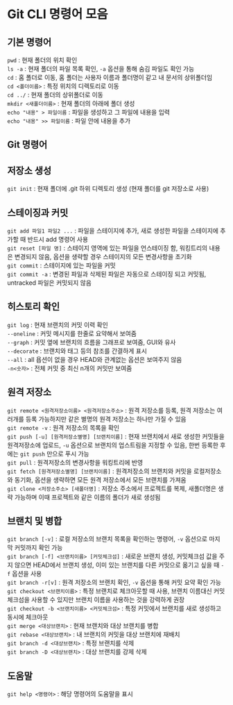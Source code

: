 # Git CLI 명령어 모음  
## 기본 명령어  
`pwd` : 현재 폴더의 위치 확인  
`ls -a` : 현재 폴더의 파일 목록 확인, `-a` 옵션을 통해 숨김 파일도 확인 가능  
`cd` : 홈 폴더로 이동, 홈 폴더는 사용자 이름과 폴더명이 같고 내 문서의 상위폴더임  
`cd <폴더이름>` : 특정 위치의 디렉토리로 이동  
`cd ../` : 현재 폴더의 상위폴더로 이동  
`mkdir <새폴더이름>` : 현재 폴더의 아래에 폴더 생성  
`echo "내용" > 파일이름` : 파일을 생성하고 그 파일에 내용을 입력  
`echo "내용" >> 파일이름` : 파일 안에 내용을 추가  
## Git 명령어
## 저장소 생성
`git init` : 현재 폴더에 .git 하위 디렉토리 생성 (현재 폴더를 git 저장소로 사용)  
## 스테이징과 커밋  
`git add 파일1 파일2 ...` : 파일을 스테이지에 추가, 새로 생성한 파일을 스테이지에 추가할 때 반드시 add 명령어 사용  
`git reset [파일 명]` : 스테이지 영역에 있는 파일을 언스테이징 함, 워킹트리의 내용은 변경되지 않음, 옵션을 생략할 경우 스테이지의 모든 변경사항을 초기화   
`git commit` : 스테이지에 있는 파일을 커밋  
`git commit -a` : 변경된 파일과 삭제된 파일은 자동으로 스테이징 되고 커밋됨, untracked 파일은 커밋되지 않음  
## 히스토리 확인  
`git log` : 현재 브랜치의 커밋 이력 확인  
`--oneline` : 커밋 메시지를 한줄로 요약해서 보여줌  
`--graph` : 커밋 옆에 브랜치의 흐름을 그래프로 보여줌, GUI와 유사  
`--decorate` : 브랜치와 태그 등의 참조를 간결하게 표시  
`--all` : all 욥션이 없을 경우 HEAD와 관계없는 옵션은 보여주지 않음  
`-n<숫자>` : 전체 커밋 중 최신 n개의 커밋만 보여줌  
## 원격 저장소  
`git remote <원격저장소이름> <원격저장소주소>` : 원격 저장소를 등록, 원격 저장소는 여러개를 등록 가능하지만 같은 별명의 원격 저장소는 하나만 가질 수 있음  
`git remote -v` : 원격 저장소의 목록을 확인  
`git push [-u] [원격저장소별명] [브랜치이름]` : 현재 브랜치에서 새로 생성한 커밋들을 원격저장소에 업로드, `-u` 옵션으로 브랜치의 업스트림을 지정할 수 있음, 한번 등록한 후에는 `git push` 만으로 푸시 가능  
`git pull` : 원격저장소의 변경사항을 워킹트리에 반영  
`git fetch [원격저장소별명] [브랜치이름]` : 원격저장소의 브랜치와 커밋을 로컬저장소와 동기화, 옵션을 생략하면 모든 원격 저장소에서 모든 브랜치를 가져옴  
`git clone <저장소주소> [새폴더명]` : 저장소 주소에서 프로젝트를 복제, 새폴더명은 생략 가능하며 이때 프로젝트와 같은 이름의 폴더가 새로 생성됨  
## 브랜치 및 병합  
`git branch [-v]` : 로컬 저장소의 브랜치 목록을 확인하는 명령어, `-v` 옵션으로 마지막 커밋까지 확인 가능  
`git branch [-f] <브랜치이름> [커밋체크섬]` : 새로운 브랜치 생성, 커밋체크섬 값을 주지 않으면 HEAD에서 브랜치 생성, 이미 있는 브랜치를 다른 커밋으로 옮기고 싶을 때 `-f` 옵션을 사용  
`git branch -r[v]` : 원격 저장소의 브랜치 확인, `-v` 옵션을 통해 커밋 요약 확인 가능  
`git checkout <브랜치이름>` : 특정 브랜치로 체크아웃할 때 사용, 브랜치 이름대신 커밋 체크섬을 사용할 수 있지만 브랜치 이름을 사용하는 것을 강력하게 권장  
`git checkout -b <브랜치이름> <커밋체크섬>` : 특정 커밋에서 브랜치를 새로 생성하고 동시에 체크아웃  
`git merge <대상브랜치>` : 현재 브랜치와 대상 브랜치를 병합  
`git rebase <대상브랜치>` : 내 브랜치의 커밋을 대상 브랜치에 재배치  
`git branch -d <대상브랜치>` : 특정 브랜치를 삭제  
`git branch -D <대상브랜치>` : 대상 브랜치를 강제 삭제  
## 도움말  
`git help <명령어>` : 해당 명령어의 도움말을 표시  
